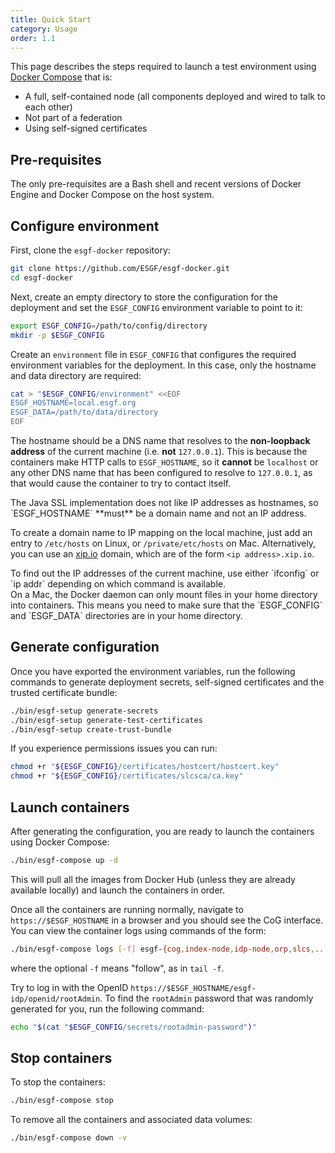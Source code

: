 ```yaml
---
title: Quick Start
category: Usage
order: 1.1
---
```


This page describes the steps required to launch a test environment using
[Docker Compose](https://docs.docker.com/compose/) that is:

  * A full, self-contained node (all components deployed and wired to talk to each other)
  * Not part of a federation
  * Using self-signed certificates

## Pre-requisites

The only pre-requisites are a Bash shell and recent versions of Docker Engine and
Docker Compose on the host system.

## Configure environment

First, clone the `esgf-docker` repository:

```sh
git clone https://github.com/ESGF/esgf-docker.git
cd esgf-docker
```

Next, create an empty directory to store the configuration for the deployment and set
the `ESGF_CONFIG` environment variable to point to it:

```sh
export ESGF_CONFIG=/path/to/config/directory
mkdir -p $ESGF_CONFIG
```

Create an `environment` file in `ESGF_CONFIG` that configures the required environment
variables for the deployment. In this case, only the hostname and data directory are
required:

```sh
cat > "$ESGF_CONFIG/environment" <<EOF
ESGF_HOSTNAME=local.esgf.org
ESGF_DATA=/path/to/data/directory
EOF
```

The hostname should be a DNS name that resolves to the **non-loopback address**
of the current machine (i.e. **not** `127.0.0.1`). This is because the containers
make HTTP calls to `ESGF_HOSTNAME`, so it **cannot** be `localhost` or any other
DNS name that has been configured to resolve to `127.0.0.1`, as that would cause
the container to try to contact itself.

<div class="note note-warning" markdown="1">
The Java SSL implementation does not like IP addresses as hostnames, so `ESGF_HOSTNAME`
**must** be a domain name and not an IP address.

To create a domain name to IP mapping on the local machine, just add an entry to
`/etc/hosts` on Linux, or `/private/etc/hosts` on Mac. Alternatively, you can
use an [xip.io](http://xip.io/) domain, which are of the form `<ip address>.xip.io`.
</div>

<div class="note note-info" markdown="1">
To find out the IP addresses of the current machine, use either `ifconfig` or `ip addr`
depending on which command is available.
</div>

<div class="note note-warning" markdown="1">
On a Mac, the Docker daemon can only mount files in your home directory into containers.
This means you need to make sure that the `ESGF_CONFIG` and `ESGF_DATA` directories are
in your home directory.
</div>

## Generate configuration

Once you have exported the environment variables, run the following commands to
generate deployment secrets, self-signed certificates and the trusted certificate
bundle:

```sh
./bin/esgf-setup generate-secrets
./bin/esgf-setup generate-test-certificates
./bin/esgf-setup create-trust-bundle
```

If you experience permissions issues you can run:

```sh
chmod +r "${ESGF_CONFIG}/certificates/hostcert/hostcert.key"
chmod +r "${ESGF_CONFIG}/certificates/slcsca/ca.key"
```

## Launch containers

After generating the configuration, you are ready to launch the containers using
Docker Compose:

```sh
./bin/esgf-compose up -d
```

This will pull all the images from Docker Hub (unless they are already available
locally) and launch the containers in order.

Once all the containers are running normally, navigate to `https://$ESGF_HOSTNAME`
in a browser and you should see the CoG interface. You can view the container
logs using commands of the form:

```sh
./bin/esgf-compose logs [-f] esgf-{cog,index-node,idp-node,orp,slcs,...}
```

where the optional `-f` means "follow", as in `tail -f`.

Try to log in with the OpenID `https://$ESGF_HOSTNAME/esgf-idp/openid/rootAdmin`.
To find the `rootAdmin` password that was randomly generated for you, run the
following command:

```sh
echo "$(cat "$ESGF_CONFIG/secrets/rootadmin-password")"
```

## Stop containers

To stop the containers:

```sh
./bin/esgf-compose stop
```

To remove all the containers and associated data volumes:

```sh
./bin/esgf-compose down -v
```
